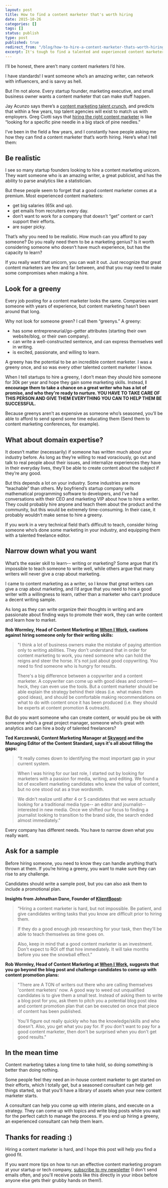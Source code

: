```yaml
---
layout: post
title: How to find a content marketer that's worth hiring
date: 2015-10-26
categories: []
tags: []
status: publish
type: post
published: true
redirect_from: "/blog/how-to-hire-a-content-marketer-thats-worth-hiring.html"
excerpt: It's tough to find a talented and experienced content marketer. How do you find an in-house content marketer that meets your needs?
---
```


I’ll be honest, there aren’t many content marketers I’d hire.

I have standards! I want someone who’s an amazing writer, can network with influencers, and is savvy as hell.

But I’m not alone. Every startup founder, marketing executive, and small business owner wants a content marketer that can make stuff happen.

Jay Acunzo says there’s a [content marketing talent crunch](http://www.sorryformarketing.com/blog/the-content-talent-crunch), and predicts that within a few years, top talent agencies will exist to match us with employers. Greg Ciotti says that [hiring the right content marketer](http://www.gregoryciotti.com/hiring-content-marketer/) is like “looking for a specific pine needle in a big stack of pine needles.”

I’ve been in the field a few years, and I constantly have people asking me how they can find a content marketer that’s worth hiring. Here’s what I tell them:

## Be realistic
I see so many startup founders looking to hire a content marketing unicorn. They want someone who is an amazing writer, a great publicist, and has the ability to parse analytics like a statistician.

But these people seem to forget that a good content marketer comes at a premium. Most experienced content marketers:

* get big salaries (65k and up).
* get emails from recruiters every day.
* don’t want to work for a company that doesn’t “get” content or can’t support their efforts.
* are super picky.

That’s why you need to be realistic. How much can you afford to pay someone? Do you really need them to be a marketing genius? Is it worth considering someone who doesn’t have much experience, but has the capacity to learn?

If you really want that unicorn, you can wait it out. Just recognize that great content marketers are few and far between, and that you may need to make some compromises when making a hire.

## Look for a greeny
Every job posting for a content marketer looks the same. Companies want someone with years of experience, but content marketing hasn’t been around that long.

Why not look for someone green? I call them “greenys.” A greeny:

* has some entrepreneurial/go-getter attributes (starting their own website/blog, or their own company).
* can write a well-constructed sentence, and can express themselves well in writing.
* is excited, passionate, and willing to learn.

A greeny has the potential to be an incredible content marketer. I was a greeny once, and so was every other talented content marketer I know.

When I tell startups to hire a greeny, I don’t mean they should hire someone for 30k per year and hope they gain some marketing skills. Instead, __I encourage them to take a chance on a great writer who has a lot of promise, and who they're ready to nurture. YOU HAVE TO TAKE CARE OF THIS PERSON AND GIVE THEM EVERYTHING YOU CAN TO HELP THEM BE SUCCESSFUL.__

Because greenys aren’t as expensive as someone who’s seasoned, you’ll be able to afford to send spend some time educating them (Send them to content marketing conferences, for example).

## What about domain expertise?
It doesn’t matter (necessarily) if someone has written much about your industry before. As long as they’re willing to read voraciously, go out and talk to real people about their issues, and internalize experiences they have in their everyday lives, they’ll be able to create content about the subject if they’re any good.

But this depends a lot on your industry. Some industries are more “teachable” than others. My boyfriend’s startup company sells mathematical programming software to developers, and I’ve had conversations with their CEO and marketing VIP about how to hire a writer. They could probably hire anyone and teach them about the product and the community, but this would be extremely time-consuming. In their case, it probably wouldn’t make sense to hire a greeny.

If you work in a very technical field that’s difficult to teach, consider hiring someone who’s done some marketing in your industry, and equipping them with a talented freelance editor.


## Narrow down what you want
What’s the easier skill to learn-- writing or marketing? Some argue that it’s impossible to teach someone to write well, while others argue that many writers will never give a crap about marketing.

I came to content marketing as a writer, so I know that great writers can give a crap about marketing, and I’d argue that you need to hire a good writer with a willingness to learn, rather than a marketer who can’t produce a decent writing sample.

As long as they can write organize their thoughts in writing and are passionate about finding ways to promote their work, they can write content and learn how to market.

__Rob Wormley, Head of Content Marketing at [When I Work](http://wheniwork.com), cautions against hiring someone only for their writing skills:__

> "I think a lot of business owners make the mistake of paying attention only to writing abilities. They don't understand that in order for content marketing to work, you need someone who can hold the reigns and steer the horse. It's not just about good copywriting. You need to find someone who is hungry for results.
>
> There's a big difference between a copywriter and a content marketer. A copywriter can come up with good ideas and content— heck, they can even use the tools. But a content marketer should be able explain the strategy behind their ideas (i.e. what makes them good ideas), and should be comfortable making recommendations on what to do with content once it has been produced (i.e. they should be experts at content promotion & outreach).

But do you want someone who can create content, or would you be ok with someone who’s a great project manager, someone who’s great with analytics and can hire a body of talented freelancers?

__Ted Karczewski, Content Marketing Manager at [Skyword](http://skyword.com) and the Managing Editor of the Content Standard, says it's all about filling the gaps:__

>“It really comes down to identifying the most important gap in your current system.

>When I was hiring for our last role, I started out by looking for marketers with a passion for media, writing, and editing. We found a lot of excellent marketing candidates who knew the value of content, but no one stood out as a true wordsmith.

>We didn't realize until after 4 or 5 candidates that we were actually looking for a traditional media type-- an editor and journalist-- interested in new media. Once we shifted our focus to finding a journalist looking to transition to the brand side, the search ended almost immediately.”

Every company has different needs. You have to narrow down what you really want.

## Ask for a sample
Before hiring someone, you need to know they can handle anything that’s thrown at them. If you’re hiring a greeny, you want to make sure they can rise to any challenge.

Candidates should write a sample post, but you can also ask them to include a promotional plan.

__Insights from Johnathan Dane, Founder of [KlientBoost](http://klientboost.com/):__

>“Hiring a content marketer is hard, but not impossible. Be patient, and give candidates writing tasks that you know are difficult prior to hiring them.

>If they do a good enough job researching for your task, then they'll be able to teach themselves as time goes on.

>Also, keep in mind that a good content marketer is an investment. Don't expect to ROI off that hire immediately. It will take months before you see the snowball effect.”

__Rob Wormley, Head of Content Marketing at [When I Work](http://wheniwork.com), suggests that you go beyond the blog post and challenge candidates to come up with content promotion plans:__

>"There are A TON of writers out there who are calling themselves 'content marketers' now. A good way to weed out unqualified candidates is to give them a small test. Instead of asking them to write a blog post for you, ask them to pitch you a potential blog post idea and content promotion plan that can be executed on once that piece of content has been published.

>You'll figure out really quickly who has the knowledge/skills and who doesn't. Also, you get what you pay for. If you don't want to pay for a good content marketer, then don't be surprised when you don't get good results."

## In the mean time

Content marketing takes a long time to take hold, so doing *something* is better than doing nothing.

Some people feel they need an in-house content marketer to get started on their efforts, which I totally get, but a seasoned consultant can help get things started, so that you'll have a library of assets when your new content marketer starts.

A consultant can help you come up with interim plans, and execute on a strategy. They can come up with topics and write blog posts while you wait for the perfect catch to manage the process. If you end up hiring a greeny, an experienced consultant can help them learn.

## Thanks for reading :)

Hiring a content marketer is hard, and I hope this post will help you find a good fit.

If you want more tips on how to run an effective content marketing program at your startup or tech company, [subscribe to my newsletter](http://eepurl.com/bC5VDD) (I don't send emails often, and you'll receive posts like this directly in your inbox before anyone else gets their grubby hands on them!).
